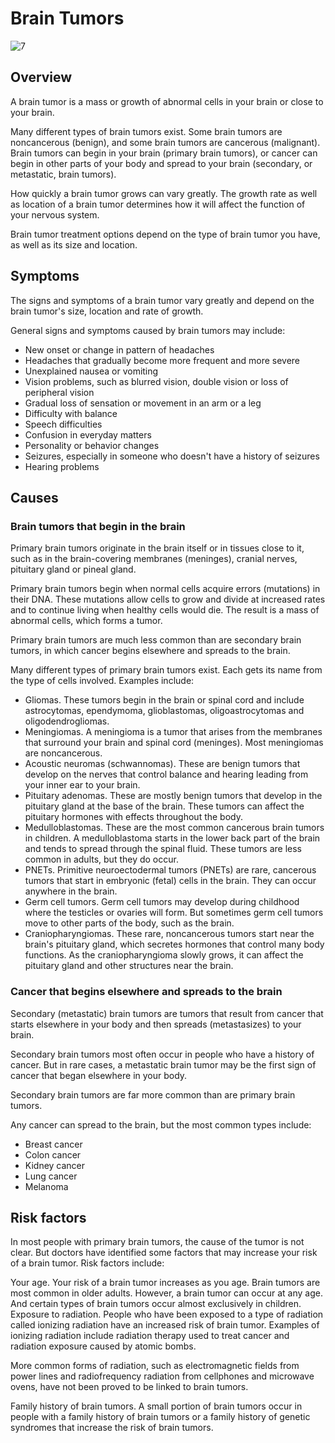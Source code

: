 # Brain Tumors

![7](static/expanded/dnt/image/0007.jpg)

## Overview

A brain tumor is a mass or growth of abnormal cells in your brain or close to your brain.

Many different types of brain tumors exist. Some brain tumors are noncancerous (benign), and some brain tumors are cancerous (malignant). Brain tumors can begin in your brain (primary brain tumors), or cancer can begin in other parts of your body and spread to your brain (secondary, or metastatic, brain tumors).

How quickly a brain tumor grows can vary greatly. The growth rate as well as location of a brain tumor determines how it will affect the function of your nervous system.

Brain tumor treatment options depend on the type of brain tumor you have, as well as its size and location.

## Symptoms

The signs and symptoms of a brain tumor vary greatly and depend on the brain tumor's size, location and rate of growth.

General signs and symptoms caused by brain tumors may include:

+ New onset or change in pattern of headaches
+ Headaches that gradually become more frequent and more severe
+ Unexplained nausea or vomiting
+ Vision problems, such as blurred vision, double vision or loss of peripheral vision
+ Gradual loss of sensation or movement in an arm or a leg
+ Difficulty with balance
+ Speech difficulties
+ Confusion in everyday matters
+ Personality or behavior changes
+ Seizures, especially in someone who doesn't have a history of seizures
+ Hearing problems

## Causes

### Brain tumors that begin in the brain

Primary brain tumors originate in the brain itself or in tissues close to it, such as in the brain-covering membranes (meninges), cranial nerves, pituitary gland or pineal gland.

Primary brain tumors begin when normal cells acquire errors (mutations) in their DNA. These mutations allow cells to grow and divide at increased rates and to continue living when healthy cells would die. The result is a mass of abnormal cells, which forms a tumor.

Primary brain tumors are much less common than are secondary brain tumors, in which cancer begins elsewhere and spreads to the brain.

Many different types of primary brain tumors exist. Each gets its name from the type of cells involved. Examples include:

+ Gliomas. These tumors begin in the brain or spinal cord and include astrocytomas, ependymoma, glioblastomas, oligoastrocytomas and oligodendrogliomas.
+ Meningiomas. A meningioma is a tumor that arises from the membranes that surround your brain and spinal cord (meninges). Most meningiomas are noncancerous.
+ Acoustic neuromas (schwannomas). These are benign tumors that develop on the nerves that control balance and hearing leading from your inner ear to your brain.
+ Pituitary adenomas. These are mostly benign tumors that develop in the pituitary gland at the base of the brain. These tumors can affect the pituitary hormones with effects throughout the body.
+ Medulloblastomas. These are the most common cancerous brain tumors in children. A medulloblastoma starts in the lower back part of the brain and tends to spread through the spinal fluid. These tumors are less common in adults, but they do occur.
+ PNETs. Primitive neuroectodermal tumors (PNETs) are rare, cancerous tumors that start in embryonic (fetal) cells in the brain. They can occur anywhere in the brain.
+ Germ cell tumors. Germ cell tumors may develop during childhood where the testicles or ovaries will form. But sometimes germ cell tumors move to other parts of the body, such as the brain.
+ Craniopharyngiomas. These rare, noncancerous tumors start near the brain's pituitary gland, which secretes hormones that control many body functions. As the craniopharyngioma slowly grows, it can affect the pituitary gland and other structures near the brain.

### Cancer that begins elsewhere and spreads to the brain

Secondary (metastatic) brain tumors are tumors that result from cancer that starts elsewhere in your body and then spreads (metastasizes) to your brain.

Secondary brain tumors most often occur in people who have a history of cancer. But in rare cases, a metastatic brain tumor may be the first sign of cancer that began elsewhere in your body.

Secondary brain tumors are far more common than are primary brain tumors.

Any cancer can spread to the brain, but the most common types include:

+ Breast cancer
+ Colon cancer
+ Kidney cancer
+ Lung cancer
+ Melanoma

## Risk factors

In most people with primary brain tumors, the cause of the tumor is not clear. But doctors have identified some factors that may increase your risk of a brain tumor. Risk factors include:

Your age. Your risk of a brain tumor increases as you age. Brain tumors are most common in older adults. However, a brain tumor can occur at any age. And certain types of brain tumors occur almost exclusively in children.
Exposure to radiation. People who have been exposed to a type of radiation called ionizing radiation have an increased risk of brain tumor. Examples of ionizing radiation include radiation therapy used to treat cancer and radiation exposure caused by atomic bombs.

More common forms of radiation, such as electromagnetic fields from power lines and radiofrequency radiation from cellphones and microwave ovens, have not been proved to be linked to brain tumors.

Family history of brain tumors. A small portion of brain tumors occur in people with a family history of brain tumors or a family history of genetic syndromes that increase the risk of brain tumors.
